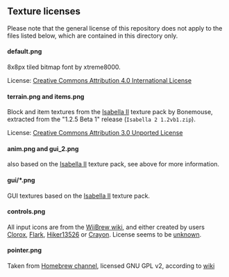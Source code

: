 ## Texture licenses

Please note that the general license of this repository does not apply to the files listed below, which are contained in this directory only.

#### default.png

8x8px tiled bitmap font by xtreme8000.

License: [Creative Commons Attribution 4.0 International License](https://creativecommons.org/licenses/by/4.0/)

#### terrain.png and items.png

Block and item textures from the [Isabella II](http://www.minecraftforum.net/topic/242175-Isabella/) texture pack by Bonemouse, extracted from the "1.2.5 Beta 1" release (`Isabella 2 1.2vb1.zip`).

License: [Creative Commons Attribution 3.0 Unported License](https://creativecommons.org/licenses/by/3.0/)

#### anim.png and gui_2.png

also based on the [Isabella II](http://www.minecraftforum.net/topic/242175-Isabella/) texture pack, see above for more information.

#### gui/*.png

GUI textures based on the [Isabella II](http://www.minecraftforum.net/topic/242175-Isabella/) texture pack.

#### controls.png

All input icons are from the [WiiBrew wiki](https://wiibrew.org/wiki/Category:Controller_Buttons), and either created by users [Clorox](https://wiibrew.org/wiki/User:Clorox),  [Flark](https://wiibrew.org/wiki/User:Flark), [Hiker13526](https://wiibrew.org/wiki/User:Hiker13526) or [Crayon](https://wiibrew.org/wiki/User:Crayon). License seems to be [unknown](https://wiibrew.org/wiki/Category_talk:Controller_Buttons#License).

#### pointer.png

Taken from [Homebrew channel](https://github.com/fail0verflow/hbc/tree/master/channel/channelapp/data), licensed GNU GPL v2, according to [wiki](http://wiibrew.org/wiki/Homebrew_Channel)